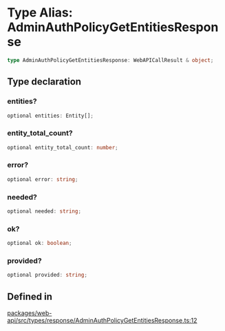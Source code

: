 # Type Alias: AdminAuthPolicyGetEntitiesResponse

```ts
type AdminAuthPolicyGetEntitiesResponse: WebAPICallResult & object;
```

## Type declaration

### entities?

```ts
optional entities: Entity[];
```

### entity\_total\_count?

```ts
optional entity_total_count: number;
```

### error?

```ts
optional error: string;
```

### needed?

```ts
optional needed: string;
```

### ok?

```ts
optional ok: boolean;
```

### provided?

```ts
optional provided: string;
```

## Defined in

[packages/web-api/src/types/response/AdminAuthPolicyGetEntitiesResponse.ts:12](https://github.com/slackapi/node-slack-sdk/blob/7b348598b763c2b7545d1042b5f0429775cfa62c/packages/web-api/src/types/response/AdminAuthPolicyGetEntitiesResponse.ts#L12)
